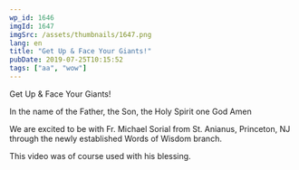 ```yaml
---
wp_id: 1646
imgId: 1647
imgSrc: /assets/thumbnails/1647.png
lang: en
title: "Get Up & Face Your Giants!"
pubDate: 2019-07-25T10:15:52
tags: ["aa", "wow"]
---
```


<!-- page: 6 -->

<p>Get Up &amp; Face Your Giants!</p>
<p>In the name of the Father, the Son, the Holy Spirit one God Amen</p>
<p>We are excited to be with Fr. Michael Sorial from St. Anianus, Princeton, NJ through the newly established Words of Wisdom branch.</p>
<p>This video was of course used with his blessing.</p>
